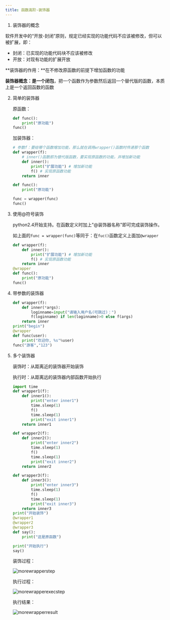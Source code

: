 ```yaml
---
title: 函数高阶-装饰器
---
```


1. 装饰器的概念

软件开发中的“开放-封闭”原则，规定已经实现的功能代码不应该被修改，但可以被扩展，即：

- 封闭：已实现的功能代码块不应该被修改
- 开放：对现有功能的扩展开放

**装饰器的作用：**在不修改原函数的前提下增加函数的功能

**装饰器概念：**是一个**闭包**，把一个函数作为参数然后返回一个替代版的函数，本质上是一个返回函数的函数



2. 简单的装饰器

   原函数：

   ```python
   def func():
       print("原功能")
   func()
   ```

   加装饰器：

   ```python
   # 参数f：要给哪个函数增加功能，那么就在调用wrapper()函数时传递那个函数
   def wrapper(f):
       # inner()函数即为替代版函数，要实现原函数的功能，并增加新功能
       def inner():
           print("扩展功能") # 增加新功能
           f() # 实现原函数功能
       return inner
   
   def func():
       print("原功能")
   
   func = wrapper(func)
   func()
   ```

   

3. 使用@符号装饰

   python2.4开始支持。在函数定义时加上"@装饰器名称"即可完成装饰操作。

   如上面的`func = wrapper(func)`等同于：在`fuc()`函数定义上面加`@wrapper`

   ```python
   def wrapper(f):
       def inner():
           print("扩展功能") # 增加新功能
           f() # 实现原函数功能
       return inner
   @wrapper
   def func():
       print("原功能")
   func()
   ```

   

4. 带参数的装饰器

   ```python
   def wrapper(f):
       def inner(*args):
           loginname=input("请输入用户名(可跳过)：")
           f(loginname) if len(loginname)>0 else f(args)
       return inner
   print("begin")
   @wrapper
   def func(user):
       print("欢迎你, %s"%user)
   func("游客","123")
   ```


5. 多个装饰器

   装饰时：从距离近的装饰器开始装饰

   执行时：从距离远的装饰器内部函数开始执行

   ```python
   import time
   def wrapper1(f):
       def inner1():
           print("enter inner1")
           time.sleep(1)
           f()
           time.sleep(1)
           print("exit inner1")
       return inner1
   
   def wrapper2(f):
       def inner2():
           print("enter inner2")
           time.sleep(1)
           f()
           time.sleep(1)
           print("exit inner2")
       return inner2
   
   def wrapper3(f):
       def inner3():
           print("enter inner3")
           time.sleep(1)
           f()
           time.sleep(1)
           print("exit inner3")
       return inner3
   print("开始装饰")
   @wrapper1
   @wrapper2
   @wrapper3
   def say():
       print("这是原函数")
   
   print("开始执行")
   say()
   ```

   装饰过程：

   ![morewrapperstep](https://leo-1258140835.cos.ap-guangzhou.myqcloud.com/blogimages/morewrapperstep.gif)

   执行过程：

   ![morewrapperexecstep](https://leo-1258140835.cos.ap-guangzhou.myqcloud.com/blogimages/morewrapperexecstep.gif)

   执行结果：

   ![morewrapperresult](https://leo-1258140835.cos.ap-guangzhou.myqcloud.com/blogimages/morewrapperresult.gif)
